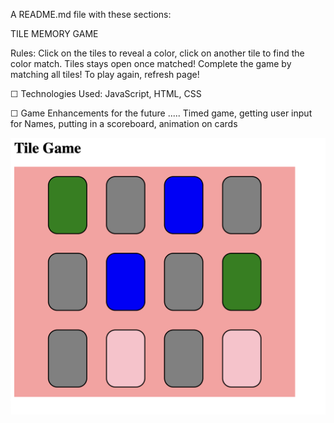 A README.md file with these sections:

TILE MEMORY GAME

Rules: Click on the tiles to reveal a color, click on another tile to find the color match. Tiles stays open once matched! Complete the game by matching all tiles! To play again, refresh page!

☐ Technologies Used: JavaScript, HTML, CSS

☐ Game Enhancements for the future ..... Timed game, getting user input for Names, putting in a scoreboard, animation on cards

![screenshot](screenshotgame.png)
